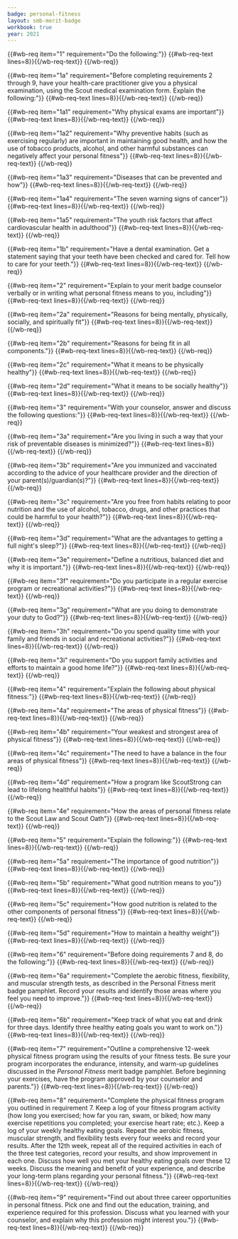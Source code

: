 ```yaml
---
badge: personal-fitness
layout: smb-merit-badge
workbook: true
year: 2021
---
```



{{#wb-req item="1" requirement="Do the following:"}}
{{#wb-req-text lines=8}}{{/wb-req-text}}
{{/wb-req}}

{{#wb-req item="1a" requirement="Before completing requirements 2 through 9, have your health-care practitioner give you a physical examination, using the Scout medical examination form. Explain the following:"}}
{{#wb-req-text lines=8}}{{/wb-req-text}}
{{/wb-req}}

{{#wb-req item="1a1" requirement="Why physical exams are important"}}
{{#wb-req-text lines=8}}{{/wb-req-text}}
{{/wb-req}}

{{#wb-req item="1a2" requirement="Why preventive habits (such as exercising regularly) are important in maintaining good health, and how the use of tobacco products, alcohol, and other harmful substances can negatively affect your personal fitness"}}
{{#wb-req-text lines=8}}{{/wb-req-text}}
{{/wb-req}}

{{#wb-req item="1a3" requirement="Diseases that can be prevented and how"}}
{{#wb-req-text lines=8}}{{/wb-req-text}}
{{/wb-req}}

{{#wb-req item="1a4" requirement="The seven warning signs of cancer"}}
{{#wb-req-text lines=8}}{{/wb-req-text}}
{{/wb-req}}

{{#wb-req item="1a5" requirement="The youth risk factors that affect cardiovascular health in adulthood"}}
{{#wb-req-text lines=8}}{{/wb-req-text}}
{{/wb-req}}

{{#wb-req item="1b" requirement="Have a dental examination. Get a statement saying that your teeth have been checked and cared for. Tell how to care for your teeth."}}
{{#wb-req-text lines=8}}{{/wb-req-text}}
{{/wb-req}}

{{#wb-req item="2" requirement="Explain to your merit badge counselor verbally or in writing what personal fitness means to you, including"}}
{{#wb-req-text lines=8}}{{/wb-req-text}}
{{/wb-req}}

{{#wb-req item="2a" requirement="Reasons for being mentally, physically, socially, and spiritually fit"}}
{{#wb-req-text lines=8}}{{/wb-req-text}}
{{/wb-req}}

{{#wb-req item="2b" requirement="Reasons for being fit in all components."}}
{{#wb-req-text lines=8}}{{/wb-req-text}}
{{/wb-req}}

{{#wb-req item="2c" requirement="What it means to be physically healthy"}}
{{#wb-req-text lines=8}}{{/wb-req-text}}
{{/wb-req}}

{{#wb-req item="2d" requirement="What it means to be socially healthy"}}
{{#wb-req-text lines=8}}{{/wb-req-text}}
{{/wb-req}}

{{#wb-req item="3" requirement="With your counselor, answer and discuss the following questions:"}}
{{#wb-req-text lines=8}}{{/wb-req-text}}
{{/wb-req}}

{{#wb-req item="3a" requirement="Are you living in such a way that your risk of preventable diseases is minimized?"}}
{{#wb-req-text lines=8}}{{/wb-req-text}}
{{/wb-req}}

{{#wb-req item="3b" requirement="Are you immunized and vaccinated according to the advice of your healthcare provider and the direction of your parent(s)/guardian(s)?"}}
{{#wb-req-text lines=8}}{{/wb-req-text}}
{{/wb-req}}

{{#wb-req item="3c" requirement="Are you free from habits relating to poor nutrition and the use of alcohol, tobacco, drugs, and other practices that could be harmful to your health?"}}
{{#wb-req-text lines=8}}{{/wb-req-text}}
{{/wb-req}}

{{#wb-req item="3d" requirement="What are the advantages to getting a full night's sleep?"}}
{{#wb-req-text lines=8}}{{/wb-req-text}}
{{/wb-req}}

{{#wb-req item="3e" requirement="Define a nutritious, balanced diet and why it is important."}}
{{#wb-req-text lines=8}}{{/wb-req-text}}
{{/wb-req}}

{{#wb-req item="3f" requirement="Do you participate in a regular exercise program or recreational activities?"}}
{{#wb-req-text lines=8}}{{/wb-req-text}}
{{/wb-req}}

{{#wb-req item="3g" requirement="What are you doing to demonstrate your duty to God?"}}
{{#wb-req-text lines=8}}{{/wb-req-text}}
{{/wb-req}}

{{#wb-req item="3h" requirement="Do you spend quality time with your family and friends in social and recreational activities?"}}
{{#wb-req-text lines=8}}{{/wb-req-text}}
{{/wb-req}}

{{#wb-req item="3i" requirement="Do you support family activities and efforts to maintain a good home life?"}}
{{#wb-req-text lines=8}}{{/wb-req-text}}
{{/wb-req}}

{{#wb-req item="4" requirement="Explain the following about physical fitness:"}}
{{#wb-req-text lines=8}}{{/wb-req-text}}
{{/wb-req}}

{{#wb-req item="4a" requirement="The areas of physical fitness"}}
{{#wb-req-text lines=8}}{{/wb-req-text}}
{{/wb-req}}

{{#wb-req item="4b" requirement="Your weakest and strongest area of physical fitness"}}
{{#wb-req-text lines=8}}{{/wb-req-text}}
{{/wb-req}}

{{#wb-req item="4c" requirement="The need to have a balance in the four areas of physical fitness"}}
{{#wb-req-text lines=8}}{{/wb-req-text}}
{{/wb-req}}

{{#wb-req item="4d" requirement="How a program like ScoutStrong can lead to lifelong healthful habits"}}
{{#wb-req-text lines=8}}{{/wb-req-text}}
{{/wb-req}}

{{#wb-req item="4e" requirement="How the areas of personal fitness relate to the Scout Law and Scout Oath"}}
{{#wb-req-text lines=8}}{{/wb-req-text}}
{{/wb-req}}

{{#wb-req item="5" requirement="Explain the following:"}}
{{#wb-req-text lines=8}}{{/wb-req-text}}
{{/wb-req}}

{{#wb-req item="5a" requirement="The importance of good nutrition"}}
{{#wb-req-text lines=8}}{{/wb-req-text}}
{{/wb-req}}

{{#wb-req item="5b" requirement="What good nutrition means to you"}}
{{#wb-req-text lines=8}}{{/wb-req-text}}
{{/wb-req}}

{{#wb-req item="5c" requirement="How good nutrition is related to the other components of personal fitness"}}
{{#wb-req-text lines=8}}{{/wb-req-text}}
{{/wb-req}}

{{#wb-req item="5d" requirement="How to maintain a healthy weight"}}
{{#wb-req-text lines=8}}{{/wb-req-text}}
{{/wb-req}}

{{#wb-req item="6" requirement="Before doing requirements 7 and 8, do the following:"}}
{{#wb-req-text lines=8}}{{/wb-req-text}}
{{/wb-req}}

{{#wb-req item="6a" requirement="Complete the aerobic fitness, flexibility, and muscular strength tests, as described in the Personal Fitness merit badge pamphlet. Record your results and identify those areas where you feel you need to improve."}}
{{#wb-req-text lines=8}}{{/wb-req-text}}
{{/wb-req}}

{{#wb-req item="6b" requirement="Keep track of what you eat and drink for three days. Identify three healthy eating goals you want to work on."}}
{{#wb-req-text lines=8}}{{/wb-req-text}}
{{/wb-req}}

{{#wb-req item="7" requirement="Outline a comprehensive 12-week physical fitness program using the results of your fitness tests. Be sure your program incorporates the endurance, intensity, and warm-up guidelines discussed in the *Personal Fitness* merit badge pamphlet. Before beginning your exercises, have the program approved by your counselor and parents."}}
{{#wb-req-text lines=8}}{{/wb-req-text}}
{{/wb-req}}

{{#wb-req item="8" requirement="Complete the physical fitness program you outlined in requirement 7. Keep a log of your fitness program activity (how long you exercised; how far you ran, swam, or biked; how many exercise repetitions you completed; your exercise heart rate; etc.). Keep a log of your weekly healthy eating goals. Repeat the aerobic fitness, muscular strength, and flexibility tests every four weeks and record your results. After the 12th week, repeat all of the required activities in each of the three test categories, record your results, and show improvement in each one. Discuss how well you met your healthy eating goals over these 12 weeks. Discuss the meaning and benefit of your experience, and describe your long-term plans regarding your personal fitness."}}
{{#wb-req-text lines=8}}{{/wb-req-text}}
{{/wb-req}}

{{#wb-req item="9" requirement="Find out about three career opportunities in personal fitness. Pick one and find out the education, training, and experience required for this profession. Discuss what you learned with your counselor, and explain why this profession might interest you."}}
{{#wb-req-text lines=8}}{{/wb-req-text}}
{{/wb-req}}
